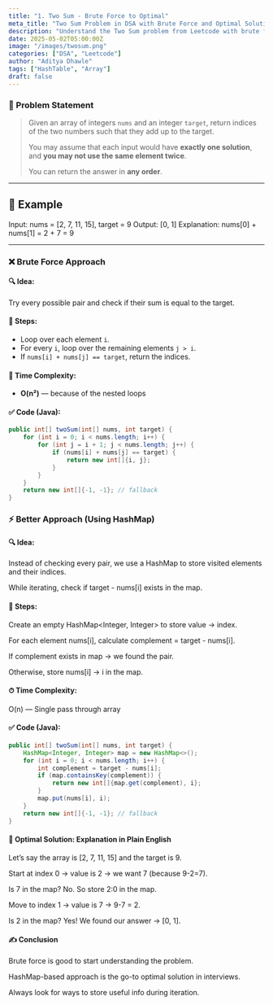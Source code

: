 ```yaml
---
title: "1. Two Sum - Brute Force to Optimal"
meta_title: "Two Sum Problem in DSA with Brute Force and Optimal Solutions"
description: "Understand the Two Sum problem from Leetcode with brute force, better, and optimal solutions explained step-by-step."
date: 2025-05-02T05:00:00Z
image: "/images/twosum.png"
categories: ["DSA", "Leetcode"]
author: "Aditya Dhawle"
tags: ["HashTable", "Array"]
draft: false
---
```


### 🧠 Problem Statement

> Given an array of integers `nums` and an integer `target`, return indices of the two numbers such that they add up to the target.  
> 
> You may assume that each input would have **exactly one solution**, and **you may not use the same element twice**.  
> 
> You can return the answer in **any order**.

---

## 🧪 Example

Input: nums = [2, 7, 11, 15], target = 9
Output: [0, 1]
Explanation: nums[0] + nums[1] = 2 + 7 = 9


---

### ❌ Brute Force Approach

#### 🔍 Idea:
Try every possible pair and check if their sum is equal to the target.

#### 🧾 Steps:
- Loop over each element `i`.
- For every `i`, loop over the remaining elements `j > i`.
- If `nums[i] + nums[j] == target`, return the indices.

#### 🧮 Time Complexity:
- **O(n²)** — because of the nested loops

#### ✅ Code (Java):

```java
public int[] twoSum(int[] nums, int target) {
    for (int i = 0; i < nums.length; i++) {
        for (int j = i + 1; j < nums.length; j++) {
            if (nums[i] + nums[j] == target) {
                return new int[]{i, j};
            }
        }
    }
    return new int[]{-1, -1}; // fallback
}
```

### ⚡ Better Approach (Using HashMap)
#### 🔍 Idea:
Instead of checking every pair, we use a HashMap to store visited elements and their indices.

While iterating, check if target - nums[i] exists in the map.

#### 🧾 Steps:
Create an empty HashMap<Integer, Integer> to store value → index.

For each element nums[i], calculate complement = target - nums[i].

If complement exists in map → we found the pair.

Otherwise, store nums[i] → i in the map.

#### ⏱ Time Complexity:
O(n) — Single pass through array

#### ✅ Code (Java):
```java
public int[] twoSum(int[] nums, int target) {
    HashMap<Integer, Integer> map = new HashMap<>();
    for (int i = 0; i < nums.length; i++) {
        int complement = target - nums[i];
        if (map.containsKey(complement)) {
            return new int[]{map.get(complement), i};
        }
        map.put(nums[i], i);
    }
    return new int[]{-1, -1}; // fallback
}


```

#### 🚀 Optimal Solution: Explanation in Plain English
Let’s say the array is [2, 7, 11, 15] and the target is 9.

Start at index 0 → value is 2 → we want 7 (because 9-2=7).

Is 7 in the map? No. So store 2:0 in the map.

Move to index 1 → value is 7 → 9-7 = 2.

Is 2 in the map? Yes! We found our answer → [0, 1].

#### ✍️ Conclusion
Brute force is good to start understanding the problem.

HashMap-based approach is the go-to optimal solution in interviews.

Always look for ways to store useful info during iteration.